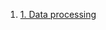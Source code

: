 1. [1. Data processing](https://github.com/fenciso13/Potato_MSU/blob/master/1.%20Data_processing.md)


